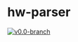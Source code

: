 # hw-parser
[![v0.0-branch](https://circleci.com/gh/haskell-works/hw-parser/tree/v0.0-branch.svg?style=svg)](https://circleci.com/gh/haskell-works/hw-parser/tree/v0.0-branch)
